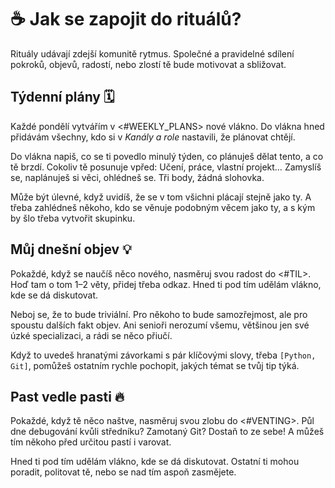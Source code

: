 # ☕️ Jak se zapojit do rituálů?
Rituály udávají zdejší komunitě rytmus. Společné a pravidelné sdílení pokroků, objevů, radostí, nebo zlostí tě bude motivovat a sbližovat.

## Týdenní plány 🗓️
Každé pondělí vytvářím v <#WEEKLY_PLANS> nové vlákno. Do vlákna hned přidávám všechny, kdo si v _Kanály a role_ nastavili, že plánovat chtějí.

Do vlákna napiš, co se ti povedlo minulý týden, co plánuješ dělat tento, a co tě brzdí. Cokoliv tě posunuje vpřed: Učení, práce, vlastní projekt… Zamyslíš se, naplánuješ si věci, ohlédneš se. Tři body, žádná slohovka.

Může být úlevné, když uvidíš, že se v tom všichni plácají stejně jako ty. A třeba zahlédneš někoho, kdo se věnuje podobným věcem jako ty, a s kým by šlo třeba vytvořit skupinku.

## Můj dnešní objev 💡
Pokaždé, když se naučíš něco nového, nasměruj svou radost do <#TIL>. Hoď tam o tom 1–2 věty, přidej třeba odkaz. Hned ti pod tím udělám vlákno, kde se dá diskutovat.

Neboj se, že to bude triviální. Pro někoho to bude samozřejmost, ale pro spoustu dalších fakt objev. Ani senioři nerozumí všemu, většinou jen své úzké specializaci, a rádi se něco přiučí.

Když to uvedeš hranatými závorkami s pár klíčovými slovy, třeba `[Python, Git]`, pomůžeš ostatním rychle pochopit, jakých témat se tvůj tip týká.

## Past vedle pasti 🔥
Pokaždé, když tě něco naštve, nasměruj svou zlobu do <#VENTING>. Půl dne debugování kvůli středníku? Zamotaný Git? Dostaň to ze sebe! A můžeš tím někoho před určitou pastí i varovat.

Hned ti pod tím udělám vlákno, kde se dá diskutovat. Ostatní ti mohou poradit, politovat tě, nebo se nad tím aspoň zasmějete.
